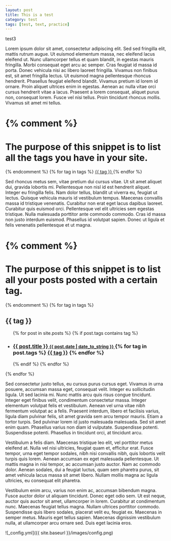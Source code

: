```yaml
---
layout: post
title: This is a test
category: test
tags: [test, text, practice]
---
```

test3

Lorem ipsum dolor sit amet, consectetur adipiscing elit. Sed sed fringilla elit, mattis rutrum augue. Ut euismod elementum massa, nec eleifend lacus eleifend ut. Nunc ullamcorper tellus et quam blandit, in egestas mauris fringilla. Morbi consequat eget arcu ac semper. Cras feugiat id massa id porta. Donec vehicula nisi ac libero laoreet fringilla. Vivamus non finibus est, sit amet fringilla lectus. Ut euismod magna pellentesque rhoncus hendrerit. Phasellus feugiat eleifend blandit. Vivamus pretium id lorem id ornare. Proin aliquet ultrices enim in egestas. Aenean ac nulla vitae orci cursus hendrerit vitae a lacus. Praesent a lorem consequat, aliquet purus non, consequat lorem. Fusce vel nisi tellus. Proin tincidunt rhoncus mollis. Vivamus sit amet mi tellus.

{% comment %}
=======================
The purpose of this snippet is to list all the tags you have in your site.
=======================
{% endcomment %}
{% for tag in tags %}
	<a href="#{{ tag | slugify }}"> {{ tag }} </a>
{% endfor %}

Sed rhoncus metus sem, vitae pretium dui cursus vitae. Ut sit amet aliquet dui, gravida lobortis mi. Pellentesque non nisl id est hendrerit aliquet. Integer eu fringilla felis. Nam dolor tellus, blandit ut viverra eu, feugiat ut lectus. Quisque vehicula mauris id vestibulum tempus. Maecenas convallis massa id tristique venenatis. Curabitur non erat eget lacus dapibus laoreet. Curabitur quis euismod orci. Pellentesque vel elit ultricies sem egestas tristique. Nulla malesuada porttitor ante commodo commodo. Cras id massa non justo interdum euismod. Phasellus id volutpat sapien. Donec ut ligula et felis venenatis pellentesque et ut magna.


{% comment %}
=======================
The purpose of this snippet is to list all your posts posted with a certain tag.
=======================
{% endcomment %}
{% for tag in tags %}
	<h2 id="{{ tag | slugify }}">{{ tag }}</h2>
	<ul>
	 {% for post in site.posts %}
		 {% if post.tags contains tag %}
		 <li>
		 <h3>
		 <a href="{{ post.url }}">
		 {{ post.title }}
		 <small>{{ post.date | date_to_string }}</small>
		 </a>
		 {% for tag in post.tags %}
			 <a class="tag" href="/blog/tag/#{{ tag | slugify }}">{{ tag }}</a>
		 {% endfor %}
		 </h3>
		 </li>
		 {% endif %}
	 {% endfor %}
	</ul>
{% endfor %}

Sed consectetur justo tellus, eu cursus purus cursus eget. Vivamus in urna posuere, accumsan massa eget, consequat velit. Integer eu sollicitudin ligula. Ut sed lacinia mi. Nunc mattis arcu quis risus congue tincidunt. Integer eget finibus velit, condimentum consectetur massa. Integer elementum volutpat felis et vestibulum. Aenean vel urna vitae nibh fermentum volutpat ac a felis. Praesent interdum, libero et facilisis varius, ligula diam pulvinar felis, sit amet gravida sem arcu tempor mauris. Etiam a tortor turpis. Sed pulvinar lorem id justo malesuada malesuada. Sed sit amet enim quam. Phasellus varius non diam id vulputate. Suspendisse potenti. Suspendisse potenti. Phasellus in tincidunt orci, at tincidunt arcu.

Vestibulum a felis diam. Maecenas tristique leo elit, vel porttitor metus eleifend at. Nulla vel nisi ultricies, feugiat quam et, efficitur erat. Fusce tempor, urna eget tempor sodales, nibh nisi convallis nibh, quis lobortis velit turpis quis lorem. Aenean accumsan ex eget malesuada pellentesque. Ut mattis magna in nisi tempor, ac accumsan justo auctor. Nam ac commodo dolor. Aenean sodales, dui a feugiat luctus, quam sem pharetra purus, sit amet vehicula lacus massa sit amet libero. Nullam mollis magna ac ligula ultricies, eu consequat elit pharetra.

Vestibulum enim arcu, varius non enim ac, accumsan bibendum magna. Fusce auctor
dolor ut aliquam tincidunt. Donec eget odio sem. Ut est neque, auctor quis
auctor sit amet, ullamcorper in lorem. Curabitur at condimentum nunc. Maecenas
feugiat tellus magna. Nullam ultrices porttitor commodo. Suspendisse quis libero
sodales, placerat velit eu, feugiat ex. Maecenas in semper metus. Mauris eget
tellus sapien. Maecenas dignissim vestibulum nulla, at ullamcorper arcu ornare
sed. Duis eget lacinia eros.

![_config.yml]({{ site.baseurl }}/images/config.png)

